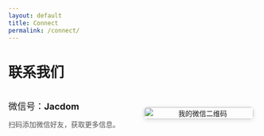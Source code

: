 ```yaml
---
layout: default
title: Connect
permalink: /connect/
---
```


# 联系我们  

<div style="display: flex; flex-wrap: wrap; align-items: center; gap: 20px;">

  <!-- 左边文字 -->
  <div style="flex: 1; min-width: 200px;">
    <p style="font-size: 18px; margin-bottom: 10px;">
      微信号：<strong>Jacdom</strong>
    </p>
    <p style="color: #555;">
      扫码添加微信好友，获取更多信息。
    </p>
  </div>

  <!-- 右边二维码 -->
  <div style="flex: 1; min-width: 200px; text-align: center;">
    <img src="https://s21.ax1x.com/2025/08/30/pVcu6IJ.jpg" 
         alt="我的微信二维码" 
         style="max-width: 220px; width: 100%; height: auto; border: 1px solid #eee; border-radius: 8px; box-shadow: 0 2px 8px rgba(0,0,0,0.1);">
  </div>

</div>
